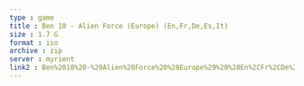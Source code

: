 ```yaml
---
type : game
title : Ben 10 - Alien Force (Europe) (En,Fr,De,Es,It)
size : 1.7 G
format : iso
archive : zip
server : myrient
link2 : Ben%2010%20-%20Alien%20Force%20%28Europe%29%20%28En%2CFr%2CDe%2CEs%2CIt%29
---
```

